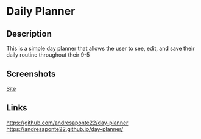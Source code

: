 # Daily Planner

## Description
This is a simple day planner that allows the user to see, edit, and save their daily routine throughout their 9-5

## Screenshots
[Site](https://imgur.com/a6CqZuX)

## Links
https://github.com/andresaponte22/day-planner
https://andresaponte22.github.io/day-planner/
